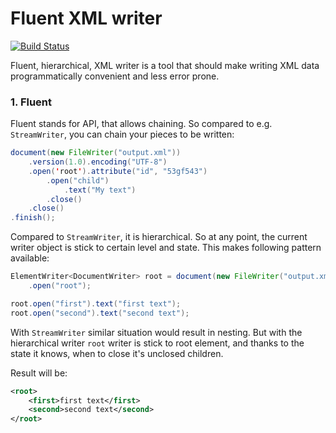 # Fluent XML writer
[![Build Status](https://travis-ci.org/c0stra/fluent-xml-writer.svg?branch=master)](https://travis-ci.org/c0stra/fluent-xml-writer)

Fluent, hierarchical, XML writer is a tool that should make writing XML data
programmatically convenient and less error prone.

### 1. Fluent
Fluent stands for API, that allows chaining. So compared to e.g. `StreamWriter`, you can chain your pieces
to be written:

```java
document(new FileWriter("output.xml"))
    .version(1.0).encoding("UTF-8")
    .open('root').attribute("id", "53gf543")
        .open("child")
            .text("My text")
        .close()
    .close()
.finish();
```

Compared to `StreamWriter`, it is hierarchical. So at any point, the current
writer object is stick to certain level and state. This makes following pattern
available:

```java
ElementWriter<DocumentWriter> root = document(new FileWriter("output.xml"))
    .open("root");

root.open("first").text("first text");
root.open("second").text("second text");
```
With `StreamWriter` similar situation would result in nesting. But with the hierarchical writer
`root` writer is stick to root element, and thanks to the state it knows, when to close it's
unclosed children.

Result will be:
```xml
<root>
    <first>first text</first>
    <second>second text</second>
</root>
```
